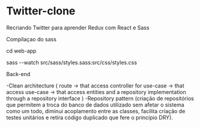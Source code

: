 # Twitter-clone
Recriando Twitter para aprender Redux com React e Sass



Compilaçao do sass

cd web-app

sass --watch src/sass/styles.sass:src/css/styles.css






Back-end

-Clean architecture ( route -> that access controller for use-case -> that access use-case -> that access entities and a repository implementation through a repository interface )
-Repository pattern (criação de repositórios que permitem a troca do banco de dados utilizado sem afetar o sistema como um todo, diminui acoplamento entre as classes, facilita criação de testes unitários e retira código duplicado que fere o princípio DRY).
